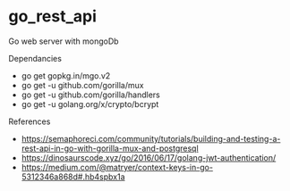 # go_rest_api
Go web server with mongoDb

Dependancies
  - go get gopkg.in/mgo.v2
  - go get -u github.com/gorilla/mux
  - go get -u github.com/gorilla/handlers
  - go get -u golang.org/x/crypto/bcrypt

References
  - https://semaphoreci.com/community/tutorials/building-and-testing-a-rest-api-in-go-with-gorilla-mux-and-postgresql
  - https://dinosaurscode.xyz/go/2016/06/17/golang-jwt-authentication/
  - https://medium.com/@matryer/context-keys-in-go-5312346a868d#.hb4spbx1a
